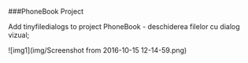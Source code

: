 ###PhoneBook Project

Add tinyfiledialogs to project PhoneBook - deschiderea filelor cu dialog vizual;

![img1](img/Screenshot from 2016-10-15 12-14-59.png)
